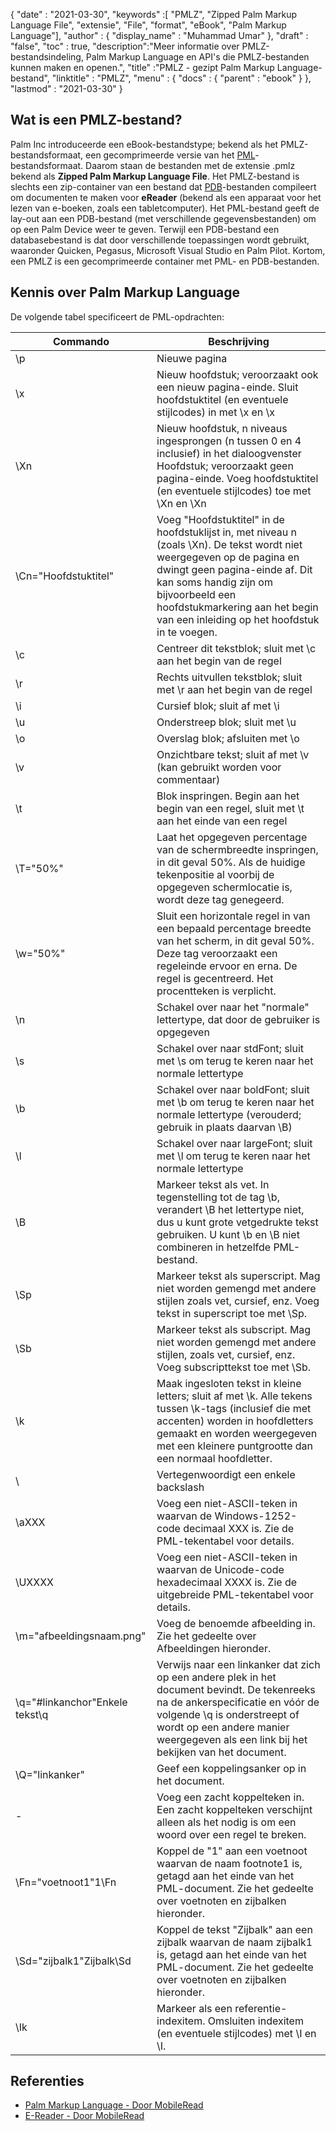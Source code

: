 {
  "date" : "2021-03-30",
  "keywords" :[ "PMLZ", "Zipped Palm Markup Language File", "extensie", "File", "format", "eBook", "Palm Markup Language"],
  "author" : {
    "display_name" : "Muhammad Umar"
},
  "draft" : "false",
  "toc" : true,
  "description":"Meer informatie over PMLZ-bestandsindeling, Palm Markup Language en API's die PMLZ-bestanden kunnen maken en openen.",
  "title" :"PMLZ - gezipt Palm Markup Language-bestand",
  "linktitle" : "PMLZ",
  "menu" : {
    "docs" : {
      "parent" : "ebook"
}
},
  "lastmod" : "2021-03-30"
}

## Wat is een PMLZ-bestand?

Palm Inc introduceerde een eBook-bestandstype; bekend als het PMLZ-bestandsformaat, een gecomprimeerde versie van het [PML](/nl/ebook/pml/)-bestandsformaat. Daarom staan de bestanden met de extensie .pmlz bekend als **Zipped Palm Markup Language File**. Het PMLZ-bestand is slechts een zip-container van een bestand dat [PDB](/nl/programming/pdb/)-bestanden compileert om documenten te maken voor **eReader** (bekend als een apparaat voor het lezen van e-boeken, zoals een tabletcomputer). Het PML-bestand geeft de lay-out aan een PDB-bestand (met verschillende gegevensbestanden) om op een Palm Device weer te geven. Terwijl een PDB-bestand een databasebestand is dat door verschillende toepassingen wordt gebruikt, waaronder Quicken, Pegasus, Microsoft Visual Studio en Palm Pilot. Kortom, een PMLZ is een gecomprimeerde container met PML- en PDB-bestanden.


## Kennis over Palm Markup Language
De volgende tabel specificeert de PML-opdrachten:

|Commando|Beschrijving|
---|---|
| \p | Nieuwe pagina |
| \x | Nieuw hoofdstuk; veroorzaakt ook een nieuw pagina-einde. Sluit hoofdstuktitel (en eventuele stijlcodes) in met \x en \x |
| \Xn | Nieuw hoofdstuk, n niveaus ingesprongen (n tussen 0 en 4 inclusief) in het dialoogvenster Hoofdstuk; veroorzaakt geen pagina-einde. Voeg hoofdstuktitel (en eventuele stijlcodes) toe met \Xn en \Xn |
| \Cn="Hoofdstuktitel" | Voeg "Hoofdstuktitel" in de hoofdstuklijst in, met niveau n (zoals \Xn). De tekst wordt niet weergegeven op de pagina en dwingt geen pagina-einde af. Dit kan soms handig zijn om bijvoorbeeld een hoofdstukmarkering aan het begin van een inleiding op het hoofdstuk in te voegen. |
| \c | Centreer dit tekstblok; sluit met \c aan het begin van de regel |
| \r | Rechts uitvullen tekstblok; sluit met \r aan het begin van de regel |
| \i | Cursief blok; sluit af met \i |
| \u | Onderstreep blok; sluit met \u |
| \o | Overslag blok; afsluiten met \o |
| \v | Onzichtbare tekst; sluit af met \v (kan gebruikt worden voor commentaar) |
| \t | Blok inspringen. Begin aan het begin van een regel, sluit met \t aan het einde van een regel |
| \T="50%" | Laat het opgegeven percentage van de schermbreedte inspringen, in dit geval 50%. Als de huidige tekenpositie al voorbij de opgegeven schermlocatie is, wordt deze tag genegeerd. |
| \w="50%" | Sluit een horizontale regel in van een bepaald percentage breedte van het scherm, in dit geval 50%. Deze tag veroorzaakt een regeleinde ervoor en erna. De regel is gecentreerd. Het procentteken is verplicht. |
| \n | Schakel over naar het "normale" lettertype, dat door de gebruiker is opgegeven |
| \s | Schakel over naar stdFont; sluit met \s om terug te keren naar het normale lettertype |
| \b | Schakel over naar boldFont; sluit met \b om terug te keren naar het normale lettertype (verouderd; gebruik in plaats daarvan \B) |
| \l | Schakel over naar largeFont; sluit met \l om terug te keren naar het normale lettertype |
| \B | Markeer tekst als vet. In tegenstelling tot de tag \b, verandert \B het lettertype niet, dus u kunt grote vetgedrukte tekst gebruiken. U kunt \b en \B niet combineren in hetzelfde PML-bestand. |
| \Sp | Markeer tekst als superscript. Mag niet worden gemengd met andere stijlen zoals vet, cursief, enz. Voeg tekst in superscript toe met \Sp. |
| \Sb | Markeer tekst als subscript. Mag niet worden gemengd met andere stijlen, zoals vet, cursief, enz. Voeg subscripttekst toe met \Sb. |
| \k | Maak ingesloten tekst in kleine letters; sluit af met \k. Alle tekens tussen \k-tags (inclusief die met accenten) worden in hoofdletters gemaakt en worden weergegeven met een kleinere puntgrootte dan een normaal hoofdletter. |
| \\ | Vertegenwoordigt een enkele backslash |
| \aXXX | Voeg een niet-ASCII-teken in waarvan de Windows-1252-code decimaal XXX is. Zie de PML-tekentabel voor details. |
| \UXXXX | Voeg een niet-ASCII-teken in waarvan de Unicode-code hexadecimaal XXXX is. Zie de uitgebreide PML-tekentabel voor details. |
| \m="afbeeldingsnaam.png" | Voeg de benoemde afbeelding in. Zie het gedeelte over Afbeeldingen hieronder. |
| \q="#linkanchor"Enkele tekst\q | Verwijs naar een linkanker dat zich op een andere plek in het document bevindt. De tekenreeks na de ankerspecificatie en vóór de volgende \q is onderstreept of wordt op een andere manier weergegeven als een link bij het bekijken van het document. |
| \Q="linkanker" | Geef een koppelingsanker op in het document. |
| \- | Voeg een zacht koppelteken in. Een zacht koppelteken verschijnt alleen als het nodig is om een woord over een regel te breken. |
| \Fn="voetnoot1"1\Fn | Koppel de "1" aan een voetnoot waarvan de naam footnote1 is, getagd aan het einde van het PML-document. Zie het gedeelte over voetnoten en zijbalken hieronder. |
| \Sd="zijbalk1"Zijbalk\Sd | Koppel de tekst "Zijbalk" aan een zijbalk waarvan de naam zijbalk1 is, getagd aan het einde van het PML-document. Zie het gedeelte over voetnoten en zijbalken hieronder. |
| \Ik | Markeer als een referentie-indexitem. Omsluiten indexitem (en eventuele stijlcodes) met \I en \I.|


## Referenties

* [Palm Markup Language - Door MobileRead](https://wiki.mobileread.com/wiki/EReader)
* [E-Reader - Door MobileRead](https://en.wikipedia.org/wiki/E-reader)

